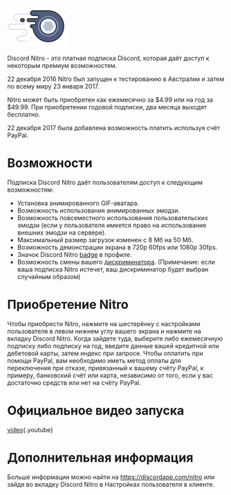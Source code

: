 <!-- TITLE: Nitro -->
<!-- SUBTITLE: Поддержите разработку Discord -->

![Nitrobadge](/uploads/nitro/nitrobadge.png "Nitrobadge")

Discord Nitro - это платная подписка Discord, которая даёт доступ к некоторым премиум возможностям.

22 декабря 2016 Nitro был запущен к тестированию в Австралии и затем по всему миру 23 января 2017.

Nitro может быть приобретен как ежемесячно за $4.99 или на год за $49.99. При приобретении годовой подписки, два месяца выходят бесплатно.

22 декабря 2017 была добавлена возможность платить используя счёт PayPal.

# Возможности
Подписка Discord Nitro даёт пользователям доступ к следующим возможностям:

* Установка анимированного GIF-аватара.
* Возможность использования анимированных эмодзи.
* Возможность повсеместного использования пользовательских эмодзи (если у пользователя имеется право на использование внешних эмодзи на сервере).
* Максимальный размер загрузок изменен с 8 Мб на 50 Мб.
* Возможность демонстрации экрана в 720p 60fps или 1080p 30fps.
* Значок Discord Nitro [badge](/badges) в профиле.
* Возможность смены вашего [дискриминатора](/discriminator). (Примечание: если ваша подписка Nitro истечет, ваш дискриминатор будет выбран случайным образом)
# Приобретение Nitro
Чтобы приобрести Nitro, нажмите на шестерёнку с настройками пользователя в левом нижнем углу вашего экрана и нажмите на вкладку Discord Nitro. Когда зайдете туда, выберите либо ежемесячную подписку либо подписку на год, введите данные вашей кредитной или дебетовой карты, затем индекс при запросе. Чтобы оплатить при помощи PayPal, вам необходимо иметь метод оплаты для переключения при отказе, привязанный к вашему счёту PayPal, к примеру, банковский счёт или карта, независимо от того, если у вас достаточно средств или нет на счёту PayPal. 

# Официальное видео запуска

[video](https://www.youtube.com/watch?v=psIIWROIvtM){.youtube}


# Дополнительная информация
Больше информации можно найти на https://discordapp.com/nitro или зайдя во вкладку Discord Nitro в Настройках пользователя в клиенте.